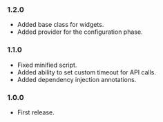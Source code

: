 ### 1.2.0

- Added base class for widgets.
- Added provider for the configuration phase.

### 1.1.0

- Fixed minified script.
- Added ability to set custom timeout for API calls.
- Added dependency injection annotations.

### 1.0.0

- First release.
